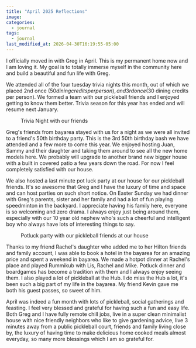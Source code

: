 ```yaml
---
title: "April 2025 Reflections"
image: 
categories:
  - journal
tags:
  - journal
last_modified_at: 2026-04-30T16:19:55-05:00
---
```



I officially moved in with Greg in April. This is my permanent home now and I am loving it. My goal is to totally immerse myself in the community here and build a beautiful and fun life with Greg.

We attended all of the four tuesday trivia nights this month, out of which we placed 2nd once ($50 dining credits per person), and 3rd once ($30 dining credits per person). We formed a team with our pickleball friends and I enjoyed getting to know them better. Trivia season for this year has ended and will resume next January.

<figure>
  <a href="#"><img src="{{ '/images/2025-04-trivia.jpg' | absolute_url }}" alt=""></a>
  <figcaption>Trivia Night with our friends</figcaption>
</figure> 


Greg's friends from bayarea stayed with us for a night as we were all invited to a friend's 50th birthday party. This is the 3rd 50th birthday bash we have attended and a few more to come this year. We enjoyed hosting Juan, Sammy and their daughter and taking them around to see all the new home models here. We probably will upgrade to another brand new bigger house with a built in covered patio a few years down the road. For now I feel completely satisfied with our house.

We also hosted a last minute pot luck party at our house for our pickleball friends. It's so awesome that Greg and I have the luxury of time and space and can host parties on such short notice. On Easter Sunday we had dinner with Greg's parents, sister and her family and had a lot of fun playing speedminton in the backyard. I appreciate having his family here, everyone is so welcoming and zero drama. I always enjoy just being around them, especially with our 10 year old nephew who's such a cheerful and intelligent boy who always have lots of interesting things to say.

<figure class>
  <a href="#"><img src="{{ '/images/2025-04-potluck-party.jpg' | absolute_url }}" alt=""></a>
  <figcaption>Potluck party with our pickleball friends at our house</figcaption>
</figure> 


Thanks to my friend Rachel's daughter who added me to her Hilton friends and family account, I was able to book a hotel in the bayarea for an amazing price and spent a weekend in bayarea. We made a hotpot dinner at Rachel's place and played Rummikub with Lis, Rachel and Mike. Potluck dinner and boardgames has become a tradition with them and I always enjoy seeing them.
I also played a lot of pickleball at the Hub. I do miss the Hub a lot, it's been such a big part of my life in the bayarea. My friend Kevin gave me both his guest passes, so sweet of him.


April was indeed a fun month with lots of pickleball, social gatherings and feasting. I feel very blessed and grateful for having such a fun and easy life. Both Greg and I have fully remote chill jobs, live in a super clean minimalist house with nice friendly neighbors who like to give gardening advice, live 3 minutes away from a public pickleball court, friends and family living close by, the luxury of having time to make delicious home cooked meals almost everyday, so many more blessings which I am so grateful for.

